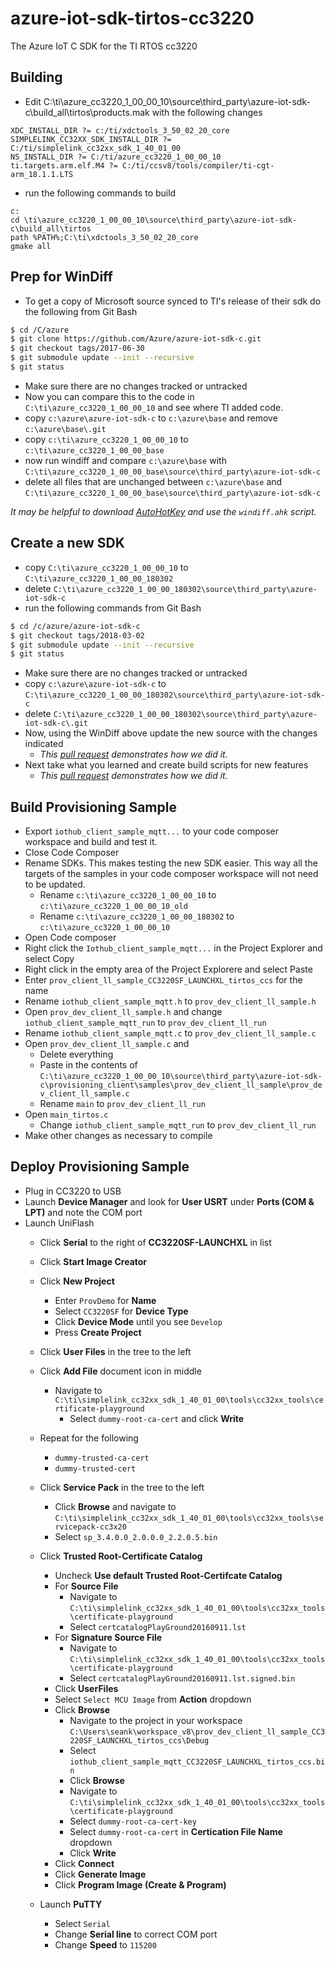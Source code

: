 # azure-iot-sdk-tirtos-cc3220
The Azure IoT C SDK for the TI RTOS cc3220

## Building

- Edit C:\ti\azure_cc3220_1_00_00_10\source\third_party\azure-iot-sdk-c\build_all\tirtos\products.mak with the following changes

```
XDC_INSTALL_DIR ?= c:/ti/xdctools_3_50_02_20_core
SIMPLELINK_CC32XX_SDK_INSTALL_DIR ?= C:/ti/simplelink_cc32xx_sdk_1_40_01_00
NS_INSTALL_DIR ?= C:/ti/azure_cc3220_1_00_00_10
ti.targets.arm.elf.M4 ?= C:/ti/ccsv8/tools/compiler/ti-cgt-arm_18.1.1.LTS
```

- run the following commands to build

```
c:
cd \ti\azure_cc3220_1_00_00_10\source\third_party\azure-iot-sdk-c\build_all\tirtos
path %PATH%;C:\ti\xdctools_3_50_02_20_core
gmake all
```

## Prep for WinDiff

- To get a copy of Microsoft source synced to TI's release of their sdk do the following from Git Bash

```bash
$ cd /C/azure
$ git clone https://github.com/Azure/azure-iot-sdk-c.git
$ git checkout tags/2017-06-30
$ git submodule update --init --recursive
$ git status
```

- Make sure there are no changes tracked or untracked
- Now you can compare this to the code in ```C:\ti\azure_cc3220_1_00_00_10``` and see where TI added code.
- copy ```c:\azure\azure-iot-sdk-c``` to ```c:\azure\base``` and remove ```c:\azure\base\.git```
- copy ```c:\ti\azure_cc3220_1_00_00_10``` to ```c:\ti\azure_cc3220_1_00_00_base```
- now run windiff and compare ```c:\azure\base``` with ```C:\ti\azure_cc3220_1_00_00_base\source\third_party\azure-iot-sdk-c```
- delete all files that are unchanged between ```c:\azure\base``` and ```C:\ti\azure_cc3220_1_00_00_base\source\third_party\azure-iot-sdk-c```

*It may be helpful to download [AutoHotKey](https://autohotkey.com/) and use the ```windiff.ahk``` script.*

## Create a new SDK

- copy ```C:\ti\azure_cc3220_1_00_00_10``` to ```C:\ti\azure_cc3220_1_00_00_180302```
- delete ```C:\ti\azure_cc3220_1_00_00_180302\source\third_party\azure-iot-sdk-c```
- run the following commands from Git Bash

```bash
$ cd /c/azure/azure-iot-sdk-c
$ git checkout tags/2018-03-02
$ git submodule update --init --recursive
$ git status
```

- Make sure there are no changes tracked or untracked
- copy ```c:\azure\azure-iot-sdk-c``` to ```C:\ti\azure_cc3220_1_00_00_180302\source\third_party\azure-iot-sdk-c```
- delete ```C:\ti\azure_cc3220_1_00_00_180302\source\third_party\azure-iot-sdk-c\.git```
- Now, using the WinDiff above update the new source with the changes indicated
  - *This [pull request](https://github.com/seank-com/azure-iot-sdk-tirtos-cc3220/pull/1) demonstrates how we did it.*
- Next take what you learned and create build scripts for new features
  - *This [pull request](https://github.com/seank-com/azure-iot-sdk-tirtos-cc3220/pull/2) demonstrates how we did it.*

## Build Provisioning Sample

- Export ```iothub_client_sample_mqtt...``` to your code composer workspace and build and test it.
- Close Code Composer
- Rename SDKs. This makes testing the new SDK easier. This way all the targets of the samples in your code composer workspace will not need to be updated.
  - Rename ```c:\ti\azure_cc3220_1_00_00_10``` to ```c:\ti\azure_cc3220_1_00_00_10_old```
  - Rename ```c:\ti\azure_cc3220_1_00_00_180302``` to ```c:\ti\azure_cc3220_1_00_00_10```
- Open Code composer
- Right click the ```Iothub_client_sample_mqtt...``` in the Project Explorer and select Copy
- Right click in the empty area of the Project Explorere and select Paste
- Enter ```prov_client_ll_sample_CC3220SF_LAUNCHXL_tirtos_ccs``` for the name
- Rename ```iothub_client_sample_mqtt.h``` to ```prov_dev_client_ll_sample.h```
- Open ```prov_dev_client_ll_sample.h``` and change ```iothub_client_sample_mqtt_run``` to ```prov_dev_client_ll_run```
- Rename ```iothub_client_sample_mqtt.c``` to ```prov_dev_client_ll_sample.c```
- Open ```prov_dev_client_ll_sample.c``` and
  - Delete everything
  - Paste in the contents of ```C:\ti\azure_cc3220_1_00_00_10\source\third_party\azure-iot-sdk-c\provisioning_client\samples\prov_dev_client_ll_sample\prov_dev_client_ll_sample.c```
  - Rename ```main``` to ```prov_dev_client_ll_run```
- Open ```main_tirtos.c```
  - Change ```iothub_client_sample_mqtt_run``` to ```prov_dev_client_ll_run```
- Make other changes as necessary to compile

## Deploy Provisioning Sample

- Plug in CC3220 to USB
- Launch **Device Manager** and look for **User USRT** under **Ports (COM & LPT)** and note the COM port
- Launch UniFlash
  - Click **Serial** to the right of **CC3220SF-LAUNCHXL** in list
  - Click **Start Image Creator**
  - Click **New Project**
    - Enter ```ProvDemo``` for **Name**
    - Select ```CC3220SF``` for **Device Type**
    - Click **Device Mode** until you see ```Develop```
    - Press **Create Project**
  - Click **User Files** in the tree to the left
  - Click **Add File** document icon in middle
    - Navigate to ```C:\ti\simplelink_cc32xx_sdk_1_40_01_00\tools\cc32xx_tools\certificate-playground```
      - Select ```dummy-root-ca-cert``` and click **Write**
  - Repeat for the following
    - ```dummy-trusted-ca-cert```
    - ```dummy-trusted-cert```
  - Click **Service Pack** in the tree to the left
    - Click **Browse** and navigate to ```C:\ti\simplelink_cc32xx_sdk_1_40_01_00\tools\cc32xx_tools\servicepack-cc3x20```
    - Select ```sp_3.4.0.0_2.0.0.0_2.2.0.5.bin```
  - Click **Trusted Root-Certificate Catalog**
    - Uncheck **Use default Trusted Root-Certifcate Catalog**
    - For **Source File**
      - Navigate to ```C:\ti\simplelink_cc32xx_sdk_1_40_01_00\tools\cc32xx_tools\certificate-playground```
      - Select ```certcatalogPlayGround20160911.lst```
    - For **Signature Source File**
      - Navigate to ```C:\ti\simplelink_cc32xx_sdk_1_40_01_00\tools\cc32xx_tools\certificate-playground```
      - Select ```certcatalogPlayGround20160911.lst.signed.bin```
    - Click **UserFiles**
    - Select ```Select MCU Image``` from **Action** dropdown
    - Click **Browse**
      - Navigate to the project in your workspace ```C:\Users\seank\workspace_v8\prov_dev_client_ll_sample_CC3220SF_LAUNCHXL_tirtos_ccs\Debug```
      - Select ```iothub_client_sample_mqtt_CC3220SF_LAUNCHXL_tirtos_ccs.bin```
      - Click **Browse**
      - Navigate to ```C:\ti\simplelink_cc32xx_sdk_1_40_01_00\tools\cc32xx_tools\certificate-playground```
      - Select ```dummy-root-ca-cert-key```
      - Select ```dummy-root-ca-cert``` in **Certication File Name** dropdown
      - Click **Write**
    - Click **Connect**
    - Click **Generate Image**
    - Click **Program Image (Create & Program)**


  - Launch **PuTTY**
    - Select ```Serial```
    - Change **Serial line** to correct COM port
    - Change **Speed** to ```115200```
